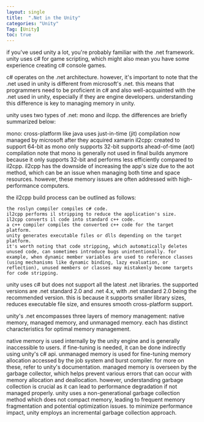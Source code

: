 ```yaml
---
layout: single
title:  ".Net in the Unity"
categories: "Unity"
Tag: [Unity]
toc: true
---
```


if you've used unity a lot, you're probably familiar with the .net framework. unity uses c# for game scripting, which might also mean you have some experience creating c# console games.

c# operates on the .net architecture. however, it's important to note that the .net used in unity is different from microsoft's .net. this means that programmers need to be proficient in c# and also well-acquainted with the .net used in unity, especially if they are engine developers. understanding this difference is key to managing memory in unity.

unity uses two types of .net: mono and ilcpp. the differences are briefly summarized below:

mono:
cross-platform like java
uses just-in-time (jit) compilation
now managed by microsoft after they acquired xamarin
il2cpp:
created to support 64-bit as mono only supports 32-bit
supports ahead-of-time (aot) compilation
note that mono is generally not used in final builds anymore because it only supports 32-bit and performs less efficiently compared to il2cpp. il2cpp has the downside of increasing the app's size due to the aot method, which can be an issue when managing both time and space resources. however, these memory issues are often addressed with high-performance computers.

the il2cpp build process can be outlined as follows:

    the roslyn compiler compiles c# code.
    il2cpp performs il stripping to reduce the application's size.
    il2cpp converts il code into standard c++ code.
    a c++ compiler compiles the converted c++ code for the target platform.
    unity generates executable files or dlls depending on the target platform.
    it's worth noting that code stripping, which automatically deletes unused code, can sometimes introduce bugs unintentionally. for example, when dynamic member variables are used to reference classes (using mechanisms like dynamic binding, lazy evaluation, or reflection), unused members or classes may mistakenly become targets for code stripping.

unity uses c# but does not support all the latest .net libraries. the supported versions are .net standard 2.0 and .net 4.x, with .net standard 2.0 being the recommended version. this is because it supports smaller library sizes, reduces executable file size, and ensures smooth cross-platform support.

unity's .net encompasses three layers of memory management: native memory, managed memory, and unmanaged memory. each has distinct characteristics for optimal memory management.

native memory is used internally by the unity engine and is generally inaccessible to users. if fine-tuning is needed, it can be done indirectly using unity's c# api.
unmanaged memory is used for fine-tuning memory allocation accessed by the job system and burst compiler. for more on these, refer to unity's documentation.
managed memory is overseen by the garbage collector, which helps prevent various errors that can occur with memory allocation and deallocation. however, understanding garbage collection is crucial as it can lead to performance degradation if not managed properly. unity uses a non-generational garbage collection method which does not compact memory, leading to frequent memory fragmentation and potential optimization issues. to minimize performance impact, unity employs an incremental garbage collection approach.